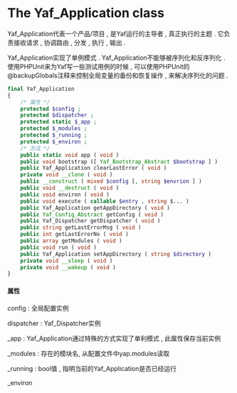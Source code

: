 # The Yaf\_Application class

Yaf\_Application代表一个产品/项目 , 是Yaf运行的主导者 , 真正执行的主题 . 它负责接收请求 , 协调路由 , 分发 , 执行 , 输出 .

Yaf\_Application实现了单例模式 . Yaf\_Application不能够被序列化和反序列化 . 使用PHPUnit来为Yaf写一些测试用例的时候 , 可以使用PHPUnit的@backupGlobals注释来控制全局变量的备份和恢复操作 , 来解决序列化的问题 .

```php
final Yaf_Application
{
    /* 属性 */
    protected $config ;
    protected $dispatcher ;
    protected static $_app ;
    protected $_modules ;
    protected $_running ;
    protected $_environ ;
    /* 方法 */
    public static void app ( void )
    public void bootstrap ([ Yaf_Bootstrap_Abstract $bootstrap ] )
    public Yaf_Application clearLastError ( void )
    private void __clone ( void )
    public __construct ( mixed $config [, string $envrion ] )
    public void __destruct ( void )
    public void environ ( void )
    public void execute ( callable $entry , string $... )
    public Yaf_Application getAppDirectory ( void )
    public Yaf_Config_Abstract getConfig ( void )
    public Yaf_Dispatcher getDispatcher ( void )
    public string getLastErrorMsg ( void )
    public int getLastErrorNo ( void )
    public array getModules ( void )
    public void run ( void )
    public Yaf_Application setAppDirectory ( string $directory )
    private void __sleep ( void )
    private void __wakeup ( void )
}
```

#### 属性

config : 全局配置实例

dispatcher : Yaf\_Dispatcher实例

\_app : Yaf\_Application通过特殊的方式实现了单利模式 , 此属性保存当前实例

\_modules : 存在的模块名, 从配置文件中yap.modules读取

\_running : bool值 , 指明当前的Yaf\_Application是否已经运行

\_environ

